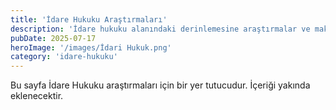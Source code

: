 ```yaml
---
title: 'İdare Hukuku Araştırmaları'
description: 'İdare hukuku alanındaki derinlemesine araştırmalar ve makaleler.'
pubDate: 2025-07-17
heroImage: '/images/İdari Hukuk.png'
category: 'idare-hukuku'
---
```


Bu sayfa İdare Hukuku araştırmaları için bir yer tutucudur. İçeriği yakında eklenecektir.
